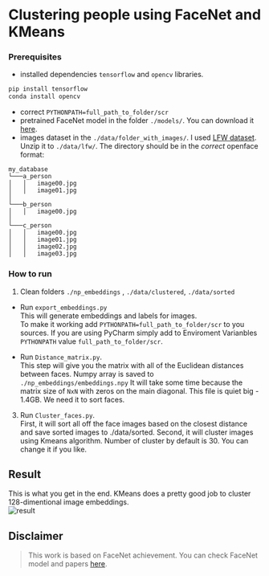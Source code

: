 # Clustering people using FaceNet and KMeans

### Prerequisites
* installed dependencies ```tensorflow``` and ```opencv``` libraries.
```bash
pip install tensorflow
conda install opencv
```
* correct ```PYTHONPATH=full_path_to_folder/scr```
* pretrained FaceNet model
in the folder ```./models/```. You can download it [here](https://drive.google.com/file/d/0B5MzpY9kBtDVZ2RpVDYwWmxoSUk).
* images dataset in the ```./data/folder_with_images/```. I used [LFW dataset](http://vis-www.cs.umass.edu/lfw/lfw.tgz). Unzip it to ```./data/lfw/```.
The directory should be in the *correct* openface format:

<pre><code>my_database
└───a_person
│   │   image00.jpg
│   │   image01.jpg
│   
└───b_person
│   │   image00.jpg
│   
└───c_person
│   │   image00.jpg
│   │   image01.jpg
│   │   image02.jpg
│   │   image03.jpg
</code></pre>


### How to run
1.  Clean folders ```./np_embeddings``` ,  ```./data/clustered```, ```./data/sorted```

* Run ```export_embeddings.py``` </br>
This will generate embeddings and labels for images.</br>
To make it working add ```PYTHONPATH=full_path_to_folder/scr``` to you sources. If you are using PyCharm simply add to Enviroment Varianbles ```PYTHONPATH``` value ```full_path_to_folder/scr```.

* Run ```Distance_matrix.py```.
</br> This step will give you the matrix with all of the Euclidean distances between faces. Numpy array is saved to  ```./np_embeddings/embeddings.npy```
It will take some time because the matrix size of ```NxN``` with zeros on the main diagonal. This file is quiet big - 1.4GB. We need it to sort faces.

3. Run ```Cluster_faces.py```.
</br> First, it will sort all off the face images based on the closest distance and save sorted images to ./data/sorted.
Second, it will cluster images using Kmeans algorithm. Number of cluster by default is 30. You can change it if you like.

## Result
This is what you get in the end. KMeans does a pretty good job to cluster 128-dimentional image embeddings. </br> ![result](https://github.com/pavelkrolevets/face_clustering/blob/master/Example.jpg)
## Disclaimer
> This work is based on FaceNet achievement. You can check FaceNet model and papers [here](https://github.com/davidsandberg/facenet).
